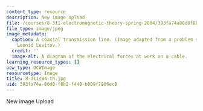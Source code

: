 ```yaml
---
content_type: resource
description: New image Upload
file: /courses/8-311-electromagnetic-theory-spring-2004/393fa74a80d0f8b2f440b009f7906ec8_8-311s04-th.jpg
file_type: image/jpeg
image_metadata:
  caption: A coaxial transmission line. (Image adapted from a problem set by Prof.
    Leonid Levitov.)
  credit: ''
  image-alt: A diagram of the electrical forces at work on a cable.
learning_resource_types: []
ocw_type: OCWImage
resourcetype: Image
title: 8-311s04-th.jpg
uid: 393fa74a-80d0-f8b2-f440-b009f7906ec8
---
```

New image Upload


